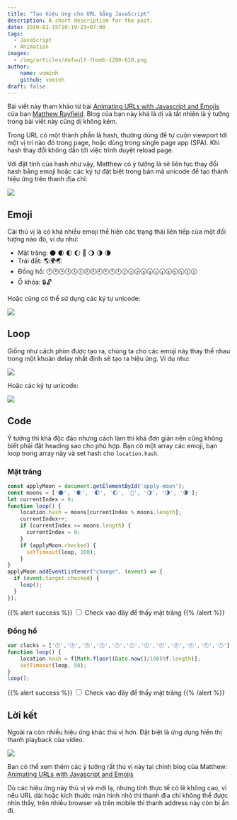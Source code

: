 ```yaml
---
title: "Tạo hiệu ứng cho URL bằng JavaScript"
description: A short description for the post.
date: 2019-02-15T10:19:23+07:00
tags: 
  - JavaScript
  - Animation
images:
  - /img/articles/default-thumb-1200-630.png
author:
    name: vominh
    github: vominh
draft: false
---
```


Bài viết này tham khảo từ bài [Animating URLs with Javascript and Emojis](http://matthewrayfield.com/articles/animating-urls-with-javascript-and-emojis) của bạn [Matthew Rayfield](http://matthewrayfield.com). Blog của bạn này khá là dị và tất nhiên là ý tưởng trong bài viết này cũng dị không kém.

Trong URL có một thành phần là hash, thường dùng để tự cuộn viewport tới một vị trí nào đó trong page, hoặc dùng trong single page app (SPA). Khi hash thay đổi không dẫn tới việc trình duyệt reload page.

Với đặt tính của hash như vậy, Matthew có ý tưởng là sẽ liên tục thay đổi hash bằng emoji hoặc các ký tự đặt biệt trong bản mã unicode để tạo thành hiệu ứng trên thanh địa chỉ:

![](/articles/tao-hieu-ung-cho-url-bang-javascript/img/babies2.gif)

## Emoji

Cái thú vị là có khá nhiều emoji thể hiện các trạng thái liên tiếp của một đối tượng nào đó, ví dụ như:

* Mặt trăng: 🌑 🌒 🌓 🌔 🌝 🌖 🌗 🌘
* Trái đất: 🌎🌍🌏
* Đồng hồ: 🕐🕑🕒🕓🕔🕕🕖🕗🕘🕙🕚🕛🕜🕝🕞🕟🕠🕡🕢🕣🕤🕥🕦🕧
* Ổ khóa: 🔒🔓

Hoặc cũng có thể sử dụng các ký tự unicode:

![](/articles/tao-hieu-ung-cho-url-bang-javascript/img/box-characters.png)

## Loop

Giống như cách phim được tạo ra, chúng ta cho các emoji này thay thế nhau trong một khoản delay nhất định sẽ tạo ra hiệu ứng. Ví dụ như:

![](/articles/tao-hieu-ung-cho-url-bang-javascript/img/moon.gif)

Hoặc các ký tự unicode:

![](/articles/tao-hieu-ung-cho-url-bang-javascript/img/wavy.gif)

## Code

Ý tưởng thì khá độc đáo nhưng cách làm thì khá đơn giản nên cũng không biết phải đặt heading sao cho phù hợp. Bạn có một array các emoji, bạn loop trong array này và set hash cho `location.hash`. 

### Mặt trăng

```js
const applyMoon = document.getElementById('apply-moon');
const moons = ['🌑', '🌒', '🌓', '🌔', '🌝', '🌖', '🌗', '🌘'];
let currentIndex = 0;
function loop() {
    location.hash = moons[currentIndex % moons.length];
    currentIndex++;
    if (currentIndex >= moons.length) {
      currentIndex = 0; 
    }
    if (applyMoon.checked) {
      setTimeout(loop, 100);
    }
}
applyMoon.addEventListener("change", (event) => {
  if (event.target.checked) {
    loop();
  }
});
```
{{% alert success %}}
<label><input id="apply-moon" type="checkbox"> Check vào đây để thấy mặt trăng</label>
{{% /alert %}}

<script>
const applyMoon = document.getElementById('apply-moon');
const moons = ['🌑', '🌒', '🌓', '🌔', '🌝', '🌖', '🌗', '🌘'];
let currentMoonIndex = 0;
function loopMoon() {
    location.hash = moons[currentMoonIndex % moons.length];
    currentMoonIndex++;
    if (currentMoonIndex >= moons.length) {
      currentMoonIndex = 0; 
    }
    if (applyMoon.checked) {
      setTimeout(loopMoon, 100);
    }
}
applyMoon.addEventListener("change", (event) => {
  if (event.target.checked) {
    loopMoon();
  }
});
</script>

### Đồng hồ

```js
var clocks = ['🕐','🕑','🕒','🕓','🕔','🕕','🕖','🕗','🕘','🕙','🕚','🕛'];
function loop() {
    location.hash = f[Math.floor((Date.now()/100)%f.length)];
    setTimeout(loop, 50);
}
loop();
```
{{% alert success %}}
<label><input id="apply-clock" type="checkbox"> Check vào đây để thấy mặt trăng</label>
{{% /alert %}}

<script>
const applyClock = document.getElementById('apply-clock');
const clocks = ['🕐','🕑','🕒','🕓','🕔','🕕','🕖','🕗','🕘','🕙','🕚','🕛'];
let currentClockIndex = 0;
function loopClock() {
    location.hash = clocks[currentClockIndex % clocks.length];
    currentClockIndex++;
    if (currentClockIndex >= clocks.length) {
      currentIndex = 0; 
    }
    if (applyClock.checked) {
      setTimeout(loopClock, 100);
    }
}
applyClock.addEventListener("change", (event) => {
  if (event.target.checked) {
    loopClock();
  }
});
</script>

## Lời kết

Ngoài ra còn nhiều hiệu ứng khác thú vị hơn. Đặt biệt là ứng dụng hiển thị thanh playback của video.

![](/articles/tao-hieu-ung-cho-url-bang-javascript/img/video-progress.gif)

Bạn có thể xem thêm các ý tưởng rất thú vị này tại chính blog của Matthew: [Animating URLs with Javascript and Emojis](http://matthewrayfield.com/articles/animating-urls-with-javascript-and-emojis)
 
 Dù các hiệu ứng này thú vị và mới lạ, nhưng tính thực tế có lẽ không cao, vì nếu URL dài hoặc kích thước màn hình nhỏ thì thanh địa chỉ không thể được nhìn thấy, trên nhiều browser và trên mobile thì thanh address này còn bị ẩn đi.

